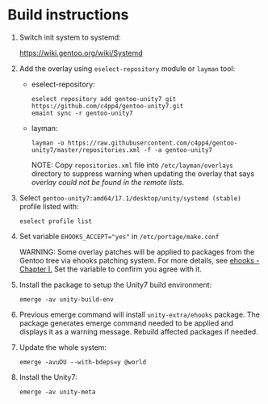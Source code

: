 # Build instructions

1. Switch init system to systemd:

   https://wiki.gentoo.org/wiki/Systemd

2. Add the overlay using `eselect-repository` module or `layman` tool:
   - eselect-repository:

     ```
     eselect repository add gentoo-unity7 git https://github.com/c4pp4/gentoo-unity7.git
     emaint sync -r gentoo-unity7
     ```

   - layman:

     `layman -o https://raw.githubusercontent.com/c4pp4/gentoo-unity7/master/repositories.xml -f -a gentoo-unity7`

     NOTE: Copy `repositories.xml` file into `/etc/layman/overlays` directory to suppress warning when updating the overlay that says *overlay could not be found in the remote lists*.

3. Select `gentoo-unity7:amd64/17.1/desktop/unity/systemd (stable)` profile listed with:

   `eselect profile list`

5. Set variable `EHOOKS_ACCEPT="yes"` in `/etc/portage/make.conf`

   WARNING: Some overlay patches will be applied to packages from the Gentoo tree via ehooks patching system. For more details, see [ehooks - Chapter I.][ehooks] Set the variable to confirm you agree with it.

4. Install the package to setup the Unity7 build environment:

   `emerge -av unity-build-env`

5. Previous emerge command will install `unity-extra/ehooks` package. The package generates emerge command needed to be applied and displays it as a warning message. Rebuild affected packages if needed.

6. Update the whole system:

   `emerge -avuDU --with-bdeps=y @world`

7. Install the Unity7:

   `emerge -av unity-meta`

[//]: # (LINKS)
[ehooks]: ehooks.md
